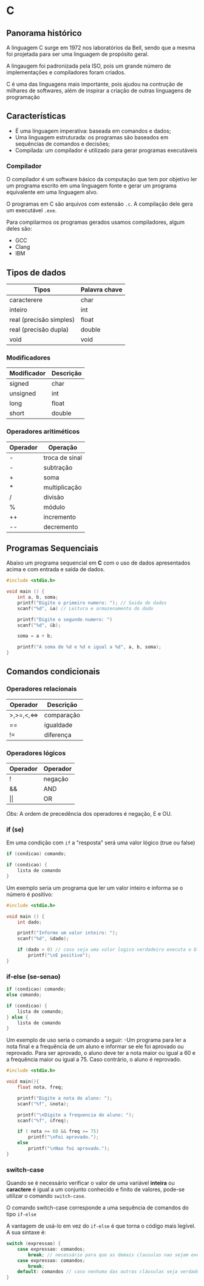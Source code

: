 # C
## Panorama histórico
A linguagem C surge em 1972 nos laboratórios da Bell, sendo que a mesma foi projetada para ser uma linguagem de propósito geral.

A lingaugem foi padronizada pela ISO, pois um grande número de implementações e compiladores foram criados.

C é uma das linguagens mais importante, pois ajudou na contrução de milhares de softwares, além de inspirar a criação de outras linguagens de programação

## Características
- É uma linguagem imperativa: baseada em comandos e dados;
- Uma linguagem estruturada: os programas são baseados em sequências de comandos e decisões;
- Compilada: um compilador é utilizado para gerar programas executáveis

### Compilador
O compilador é um software básico da computação que tem por objetivo ler um programa escrito em uma linguagem fonte e gerar um programa equivalente em uma linguagem alvo.

O programas em C são arquivos com extensão `.c`. A compilação dele gera um executável `.exe`. 

Para compilarmos os programas gerados usamos compiladores, algum deles são:
- GCC
- Clang
- IBM

## Tipos de dados
|Tipos                   |Palavra chave         |
|------------------------|----------------------|          
| caracterere            | char                 |
| inteiro                | int                  |
| real (precisão simples)| float                |
| real (precisão dupla)  | double               |
| void                   | void                 |             

### Modificadores

|Modificador             |Descrição         |
|------------------------|------------------|          
| signed            	 | char             |
| unsigned               | int              |
| long 					 | float            |
| short   				 | double           |

### Operadores aritiméticos

|Operador      |Operação        |
|--------------|----------------|          
| -            | troca de sinal |
| -            | subtração      |
| +            | soma           |
| *            | multiplicação  |
| /            | divisão        |
| %            | módulo         |
| ++           | incremento     |
| --           | decremento     |

## Programas Sequenciais
Abaixo um programa sequencial em **C** com o uso de dados apresentados acima e com entrada e saída de dados.
```C
#include <stdio.h>

void main () {
	int a, b, soma;
	printf("Digite o primeiro numero: "); // Saida de dados
	scanf("%d", &a) // Leitura e armazenamento do dado

	printf("Digite o segundo numero: ")
	scanf("%d", &b);

	soma = a + b;

	printf("A soma de %d e %d e igual a %d", a, b, soma);
}
```

## Comandos condicionais
### Operadores relacionais

|Operador      |Descrição       |
|--------------|----------------|          
| >,>=,<,<=>   | comparação     |
| ==           | igualdade      |
| !=           | diferença      |

### Operadores lógicos

|Operador      |Operador        |
|--------------|----------------|          
| !            | negação        |
| &&           | AND            |
| \|\|         | OR             |

*Obs:* A ordem de precedência dos operadores é negação, E e OU.

### if (se)

Em uma condição com <code>if</code> a "resposta" será uma valor lógico (true ou false)

```C
if (condicao) comando;

if (condicao) {
	lista de comando
}
```

Um exemplo seria um programa que ler um valor inteiro e informa se o número é positivo:

```C
#include <stdio.h>

void main () {
	int dado;

	printf("Informe um valor inteiro: ");
	scanf("%d", &dado);

	if (dado > 0) // caso seja uma valor logico verdadeiro executa o bloco abaixo
		printf("\nE positivo");
}
```

### if-else (se-senao)

```C
if (condicao) comando;
else comando;

if (condicao) {
	lista de comando;
} else {
	lista de comando
}
```

Um exemplo de uso seria o comando a seguir:
-Um programa para ler a nota final e a frequência de um aluno e informar se ele foi aprovado ou reprovado. Para ser aprovado, o aluno deve ter a nota maior ou igual a 60 e a frequência maior ou igual a 75. Caso contrário, o aluno é reprovado.

```C
#include <stdio.h>

void main(){
	float nota, freq;

	printf("Digite a nota do aluno: ");
	scanf("%f", &nota);

	printf("\nDigite a frequencia do aluno: ");
	scanf("%f", &freq);

	if ( nota >= 60 && freq >= 75)
		printf("\nFoi aprovado.");
	else
		printf("\nNao foi aprovado.");
}

```

### switch-case
Quando se é necessário verificar o valor de uma variável **inteira** ou **caractere** é igual a um conjunto conhecido e finito de
valores, pode-se utilizar o comando <code>switch-case</code>.

O comando switch-case corresponde a uma sequência de comandos do tipo <code>if-else</code>


A vantagem de usá-lo em vez do <code>if-else</code> é que torna o código mais legível. A sua sintaxe é:

```C
switch (expressao) {
	case expressao: comandos;
		break; // necessário para que as demais clausulas nao sejam executadas também
	case expressao: comandos;
		break;
	default: comandos // caso nenhuma das outras cláusulas seja verdadeira
}
```